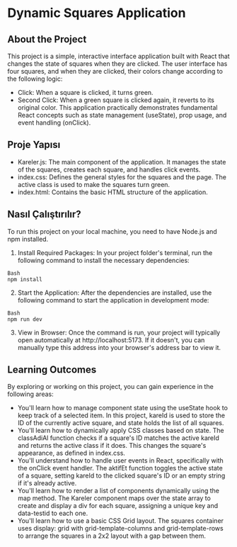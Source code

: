 # Dynamic Squares Application
## About the Project
This project is a simple, interactive interface application built with React that changes the state of squares when they are clicked. The user interface has four squares, and when they are clicked, their colors change according to the following logic:
* Click: When a square is clicked, it turns green.
* Second Click: When a green square is clicked again, it reverts to its original color.
This application practically demonstrates fundamental React concepts such as state management (useState), prop usage, and event handling (onClick).
## Proje Yapısı
* Kareler.js: The main component of the application. It manages the state of the squares, creates each square, and handles click events.
* index.css: Defines the general styles for the squares and the page. The active class is used to make the squares turn green.
* index.html: Contains the basic HTML structure of the application.
## Nasıl Çalıştırılır?
To run this project on your local machine, you need to have Node.js and npm installed.
1. Install Required Packages: In your project folder's terminal, run the following command to install the necessary dependencies:
```
Bash
npm install
```
2. Start the Application: After the dependencies are installed, use the following command to start the application in development mode:
```
Bash
npm run dev
```
3. View in Browser: Once the command is run, your project will typically open automatically at http://localhost:5173. If it doesn't, you can manually type this address into your browser's address bar to view it.
## Learning Outcomes
By exploring or working on this project, you can gain experience in the following areas:
* You'll learn how to manage component state using the useState hook to keep track of a selected item. In this project, kareId is used to store the ID of the currently active square, and state holds the list of all squares.
* You'll learn how to dynamically apply CSS classes based on state. The classAdiAl function checks if a square's ID matches the active kareId and returns the active class if it does. This changes the square's appearance, as defined in index.css.
* You'll understand how to handle user events in React, specifically with the onClick event handler. The aktifEt function toggles the active state of a square, setting kareId to the clicked square's ID or an empty string if it's already active.
* You'll learn how to render a list of components dynamically using the map method. The Kareler component maps over the state array to create and display a div for each square, assigning a unique key and data-testid to each one.
* You'll learn how to use a basic CSS Grid layout. The squares container uses display: grid with grid-template-columns and grid-template-rows to arrange the squares in a 2x2 layout with a gap between them.
